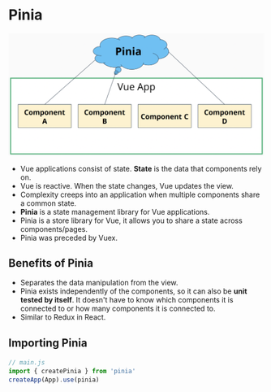 # Pinia

<img src="./diagrams/pinia.png" alt="diagram of how pinia works" />

- Vue applications consist of state. **State** is the data that components rely on.
- Vue is reactive. When the state changes, Vue updates the view.
- Complexity creeps into an application when multiple components share a common state.
- **Pinia** is a state management library for Vue applications.
- Pinia is a store library for Vue, it allows you to share a state across components/pages.
- Pinia was preceded by Vuex.

## Benefits of Pinia

- Separates the data manipulation from the view.
- Pinia exists independently of the components, so it can also be **unit tested by itself**. It doesn't have to know which components it is connected to or how many components it is connected to.
- Similar to Redux in React.

## Importing Pinia

```js
// main.js
import { createPinia } from 'pinia'
createApp(App).use(pinia)
```

